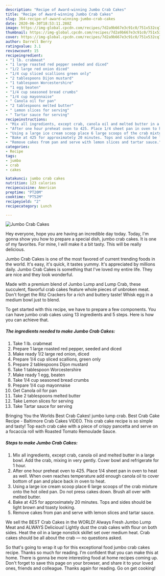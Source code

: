 ```yaml
---
description: "Recipe of Award-winning Jumbo Crab Cakes"
title: "Recipe of Award-winning Jumbo Crab Cakes"
slug: 364-recipe-of-award-winning-jumbo-crab-cakes
date: 2020-06-30T18:53:11.288Z
image: https://img-global.cpcdn.com/recipes/7d2a9b667e3c91c0/751x532cq70/jumbo-crab-cakes-recipe-main-photo.jpg
thumbnail: https://img-global.cpcdn.com/recipes/7d2a9b667e3c91c0/751x532cq70/jumbo-crab-cakes-recipe-main-photo.jpg
cover: https://img-global.cpcdn.com/recipes/7d2a9b667e3c91c0/751x532cq70/jumbo-crab-cakes-recipe-main-photo.jpg
author: Darrell Berry
ratingvalue: 3.1
reviewcount: 15
recipeingredient:
- "1 lb. crabmeat"
- "1 large roasted red pepper seeded and diced"
- "1/2 large red onion diced"
- "1/4 cup sliced scallions green only"
- "2 tablespoons Dijon mustard"
- "1 tablespoon Worcestershire"
- "1 egg beaten"
- "1/4 cup seasoned bread crumbs"
- "1/4 cup mayonnaise"
- " Canola oil for pan"
- "2 tablespoons melted butter"
- " Lemon slices for serving"
- " Tartar sauce for serving"
recipeinstructions:
- "Mix all ingredients, except crab, canola oil and melted butter in a large bowl. Add the crab, mixing in very gently. Cover bowl and refrigerate for 1 hour."
- "After one hour preheat oven to 425. Place 1/4 sheet pan in oven to heat as well. When oven reaches temperature add enough canola oil to cover bottom of pan and place back in oven to heat."
- "Using a large ice cream scoop place 6 large scoops of the crab mixture onto the hot oiled pan. Do not press cakes down. Brush all over with melted butter."
- "Bake at 425 for approximately 20 minutes. Tops and sides should be light brown and toasty looking."
- "Remove cakes from pan and serve with lemon slices and tartar sauce."
categories:
- Recipe
tags:
- jumbo
- crab
- cakes

katakunci: jumbo crab cakes 
nutrition: 123 calories
recipecuisine: American
preptime: "PT20M"
cooktime: "PT52M"
recipeyield: "2"
recipecategory: Lunch

---
```



![Jumbo Crab Cakes](https://img-global.cpcdn.com/recipes/7d2a9b667e3c91c0/751x532cq70/jumbo-crab-cakes-recipe-main-photo.jpg)

Hey everyone, hope you are having an incredible day today. Today, I'm gonna show you how to prepare a special dish, jumbo crab cakes. It is one of my favorites. For mine, I will make it a bit tasty. This will be really delicious.

Jumbo Crab Cakes is one of the most favored of current trending foods in the world. It's easy, it's quick, it tastes yummy. It's appreciated by millions daily. Jumbo Crab Cakes is something that I've loved my entire life. They are nice and they look wonderful.

Made with a premium blend of Jumbo Lump and Lump Crab, these succulent, flavorful crab cakes feature whole pieces of unbroken meat. Don&#39;t forget the Ritz Crackers for a rich and buttery taste! Whisk egg in a medium bowl just to blend.


To get started with this recipe, we have to prepare a few components. You can have jumbo crab cakes using 13 ingredients and 5 steps. Here is how you can achieve that.

<!--inarticleads1-->

##### The ingredients needed to make Jumbo Crab Cakes:

1. Take 1 lb. crabmeat
1. Prepare 1 large roasted red pepper, seeded and diced
1. Make ready 1/2 large red onion, diced
1. Prepare 1/4 cup sliced scallions, green only
1. Prepare 2 tablespoons Dijon mustard
1. Take 1 tablespoon Worcestershire
1. Make ready 1 egg, beaten
1. Take 1/4 cup seasoned bread crumbs
1. Prepare 1/4 cup mayonnaise
1. Get  Canola oil for pan
1. Take 2 tablespoons melted butter
1. Take  Lemon slices for serving
1. Take  Tartar sauce for serving


Bringing You the Worlds Best Crab Cakes! jumbo lump crab. Best Crab Cake Recipe - Baltimore Crab Cakes VIDEO. This crab cake recipe is so simple and tasty! Top each crab cake with a piece of crispy pancetta and serve on a focaccia roll with Roasted Tomato Remoulade Sauce. 

<!--inarticleads2-->

##### Steps to make Jumbo Crab Cakes:

1. Mix all ingredients, except crab, canola oil and melted butter in a large bowl. Add the crab, mixing in very gently. Cover bowl and refrigerate for 1 hour.
1. After one hour preheat oven to 425. Place 1/4 sheet pan in oven to heat as well. When oven reaches temperature add enough canola oil to cover bottom of pan and place back in oven to heat.
1. Using a large ice cream scoop place 6 large scoops of the crab mixture onto the hot oiled pan. Do not press cakes down. Brush all over with melted butter.
1. Bake at 425 for approximately 20 minutes. Tops and sides should be light brown and toasty looking.
1. Remove cakes from pan and serve with lemon slices and tartar sauce.


We sell the BEST Crab Cakes in the WORLD! Always Fresh Jumbo Lump Meat and ALWAYS Delicious! Lightly dust the crab cakes with flour on both sides. Heat the oil in a large nonstick skillet set over medium heat. Crab cakes should be all about the crab — no questions asked. 

So that's going to wrap it up for this exceptional food jumbo crab cakes recipe. Thanks so much for reading. I'm confident that you can make this at home. There is gonna be more interesting food at home recipes coming up. Don't forget to save this page on your browser, and share it to your loved ones, friends and colleague. Thanks again for reading. Go on get cooking!
